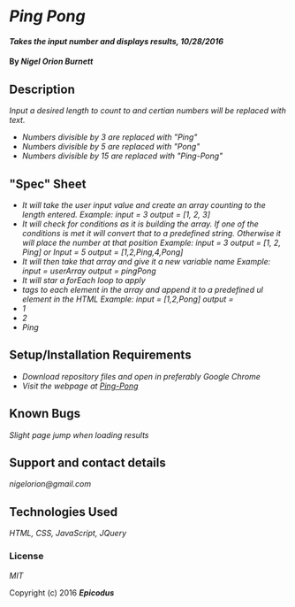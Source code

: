 # _Ping Pong_

#### _Takes the input number and displays results, 10/28/2016_

#### By _**Nigel Orion Burnett**_

## Description

_Input a desired length to count to and certian numbers will be replaced with text._
  * _Numbers divisible by 3 are replaced with "Ping"_
  * _Numbers divisible by 5 are replaced with "Pong"_
  * _Numbers divisible by 15 are replaced with "Ping-Pong"_


## "Spec" Sheet

  * _It will take the user input value and create an array counting to the length entered. Example: input = 3 output = [1, 2, 3]_
  * _It will check for conditions as it is building the array. If one of the conditions is met it will convert that to a predefined string. Otherwise it will place the number at that position Example: input = 3 output = [1, 2, Ping] or Input = 5 output = [1,2,Ping,4,Pong]_
  * _It will then take that array and give it a new variable name Example: input = userArray output = pingPong_
  * _It will star a forEach loop to apply <li> tags to each element in the array and append it to a predefined ul element in the HTML Example: input = [1,2,Pong] output = <li>1</li> <li>2</li> <li>Ping</li>_



## Setup/Installation Requirements

* _Download repository files and open in preferably Google Chrome_
* _Visit the webpage at [Ping-Pong](https://nigelorion.github.io/ping-pong/)_


## Known Bugs

_Slight page jump when loading results_

## Support and contact details

_nigelorion@gmail.com_

## Technologies Used

_HTML, CSS, JavaScript, JQuery_

### License

*MIT*

Copyright (c) 2016 **_Epicodus_**

